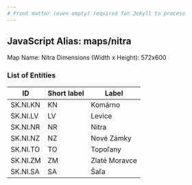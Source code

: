 ```yaml
---
# Front matter (even empty) required for Jekyll to process
---
```


## JavaScript Alias: maps/nitra

Map Name: Nitra
Dimensions (Width x Height): 572x600





### List of Entities

ID | Short label | Label
---|---|---|
SK.NI.KN|KN|Komárno
SK.NI.LV|LV|Levice
SK.NI.NR|NR|Nitra
SK.NI.NZ|NZ|Nové Zámky
SK.NI.TO|TO|Topoľany
SK.NI.ZM|ZM|Zlaté Moravce
SK.NI.SA|SA|Šaľa

